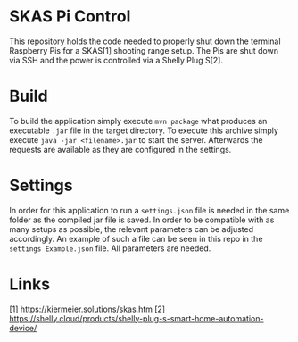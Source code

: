 # SKAS Pi Control

This repository holds the code needed to properly shut down the terminal Raspberry Pis for a SKAS[1] shooting range setup.
The Pis are shut down via SSH and the power is controlled via a Shelly Plug S[2].

# Build

To build the application simply execute `mvn package` what produces an executable `.jar` file in the target directory.
To execute this archive simply execute `java -jar <filename>.jar` to start the server.
Afterwards the requests are available as they are configured in the settings.

# Settings

In order for this application to run a `settings.json` file is needed in the same folder as the compiled jar file is saved.
In order to be compatible with as many setups as possible, the relevant parameters can be adjusted accordingly.
An example of such a file can be seen in this repo in the `settings Example.json` file.
All parameters are needed.

# Links

[1] https://kiermeier.solutions/skas.htm
[2] https://shelly.cloud/products/shelly-plug-s-smart-home-automation-device/
